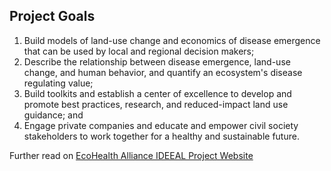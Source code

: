 ## Project Goals
1. Build models of land-use change and economics of disease emergence that can be used by local and regional decision makers;
2. Describe the relationship between disease emergence, land-use change, and human behavior, and quantify an ecosystem's disease regulating value;
3. Build toolkits and establish a center of excellence to develop and promote best practices, research, and reduced-impact land use guidance; and
4. Engage private companies and educate and empower civil society stakeholders to work together for a healthy and sustainable future.

Further read on [EcoHealth Alliance IDEEAL Project Website](https://www.ecohealthalliance.org/program/ideeal)